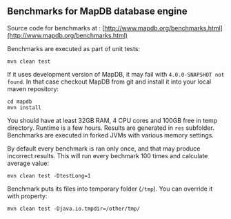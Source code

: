 Benchmarks for MapDB database engine
----------------------------------------

Source code for benchmarks at :
[http://www.mapdb.org/benchmarks.html](http://www.mapdb.org/benchmarks.html)

Benchmarks are executed as  part of unit tests:

```
mvn clean test
```

If it uses development version of MapDB, it may fail with `4.0.0-SNAPSHOT not found`. In that case checkout MapDB from git and install it into your local maven repository:

```
cd mapdb
mvn install
```

You should have at least 32GB RAM,  4 CPU cores and 100GB free in temp directory.
Runtime is a few hours. Results are generated in `res` subfolder.
Benchmarks are executed in forked JVMs with various memory settings.

By default every benchmark is ran only once, and that  may produce incorrect results. This will run every bechmark 100 times and calculate average value:


```
mvn clean test -DtestLong=1
```

Benchmark puts its files into temporary folder (`/tmp`). You can override it with property:

```
mvn clean test -Djava.io.tmpdir=/other/tmp/
```
